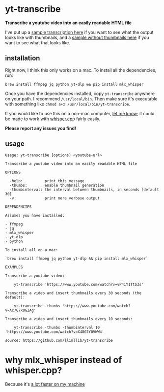 # yt-transcribe

**Transcribe a youtube video into an easily readable HTML file**

I've put up a [sample transcription here](https://cdn.billmill.org/static/yt-transcribe/definedefine/definedefine.html) if you want to see what the output looks like with thumbnails, and a [sample without thumbnails here](http://cdn.billmill.org/static/yt-transcribe/cumberbatch/index.html) if you want to see what that looks like.

## installation

Right now, I think this only works on a mac. To install all the dependencies, run:

`brew install ffmpeg jq python yt-dlp && pip install mlx_whisper`

Once you have the dependencies installed, copy `yt-transcribe` anywhere on your path. I recommend `/usr/local/bin`. Then make sure it's executable with something like `chmod a+x /usr/local/bin/yt-transcribe`.

If you would like to use this on a non-mac computer, [let me know](https://hachyderm.io/@llimllib/); it could be made to work with [whisper.cpp](https://github.com/ggerganov/whisper.cpp) fairly easily.

**Please report any issues you find!**

## usage

```
Usage: yt-transcribe [options] <youtube-url>

Transcribe a youtube video into an easily readable HTML file

OPTIONS

  -help:          print this message
  -thumbs:        enable thumbnail generation
  -thumbinterval: the interval between thumbnails, in seconds [default 30]
  -v:             print more verbose output

DEPENDENCIES

Assumes you have installed:

- ffmpeg
- jq
- mlx_whisper
- yt-dlp
- python

To install all on a mac:

`brew install ffmpeg jq python yt-dlp && pip install mlx_whisper`

EXAMPLES

Transcribe a youtube video:

    yt-transcribe 'https://www.youtube.com/watch?v=vP4iY1TtS3s'

Transcribe a video and insert thumbnails every 30 seconds (the default):

    yt-transcribe -thumbs 'https://www.youtube.com/watch?v=Ac7G7xOG2Ag'

Transcribe a video and insert thumbnails every 10 seconds:

    yt-transcribe -thumbs -thumbinterval 10 'https://www.youtube.com/watch?v=X48G7Y0VWW4'

source: https://github.com/llimllib/yt-transcribe
```

# why mlx_whisper instead of whisper.cpp?

Because it's [a lot faster on my machine](https://notes.billmill.org/link_blog/2024/08/mlx-whisper.html)
